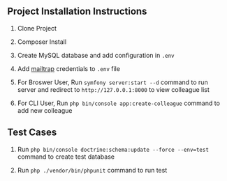 ## Project Installation Instructions

1. Clone Project

2. Composer Install

3. Create MySQL database and add configuration in `.env`

4. Add <a href="https://mailtrap.io/">mailtrap</a> credentials to `.env` file

5. For Broswer User, Run `symfony server:start --d` command to run server and redirect to `http://127.0.0.1:8000` to view colleague list

6. For CLI User, Run `php bin/console app:create-colleague` command to add new colleague

## Test Cases

1. Run `php bin/console doctrine:schema:update --force --env=test` command to create test database

2. Run `php ./vendor/bin/phpunit` command to run test
